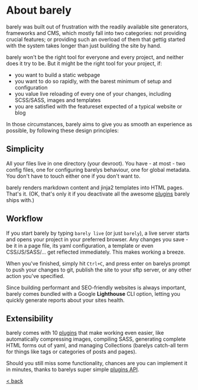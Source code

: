 # About barely

barely was built out of frustration with the readily available site generators, frameworks and CMS, which mostly fall into two categories: not providing crucial features; or providing such an overload of them that gettig started with the system takes longer than just building the site by hand.

barely won't be the right tool for everyone and every project, and neither does it try to be. But it might be the right tool for your project, if:

* you want to build a static webpage
* you want to do so rapidly, with the barest minimum of setup and configuration
* you value live reloading of every one of your changes, including SCSS/SASS, images and templates
* you are satisfied with the featureset expected of a typical website or blog

In those circumstances, barely aims to give you as smooth an experience as possible, by following these design principles:

## Simplicity

All your files live in one directory (your devroot). You have - at most - two config files, one for configuring barelys behaviour, one for global metadata. You don't have to touch either one if you don't want to.

barely renders markdown content and jinja2 templates into HTML pages. That's it. (OK, that's only it if you deactivate all the awesome [plugins](plugins.md) barely ships with.)

## Workflow

If you start barely by typing `barely live` (or just `barely`), a live server starts and opens your project in your preferred browser. Any changes you save - be it in a page file, its yaml configuration, a template or even CSS/JS/SASS/... get reflected immediately. This makes working a breeze.

When you've finished, simply hit `Ctrl+C`, and press enter on barelys prompt to push your changes to git, publish the site to your sftp server, or any other action you've specified.

Since building performant and SEO-friendly websites is always important, barely comes bundled with a Google **Lighthouse** CLI option, letting you quickly generate reports about your sites health.

## Extensibility

barely comes with 10 [plugins](plugins.md) that make working even easier, like automatically compressing images, compiling SASS, generating complete HTML forms out of yaml, and managing Collections (barelys catch-all term for things like tags or categories of posts and pages).

Should you still miss some functionality, chances are you can implement it in minutes, thanks to barelys super simple [plugins API](plugins.md#writing-your-own-plugins).

[< back](README.md)
